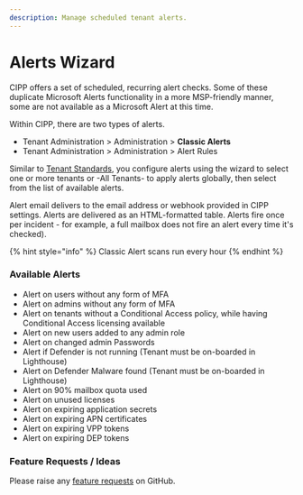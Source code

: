 ```yaml
---
description: Manage scheduled tenant alerts.
---
```


# Alerts Wizard

CIPP offers a set of scheduled, recurring alert checks. Some of these duplicate Microsoft Alerts functionality in a more MSP-friendly manner, some are not available as a Microsoft Alert at this time.

Within CIPP, there are two types of alerts.&#x20;

* Tenant Administration > Administration > **Classic Alerts**
* Tenant Administration > Administration > Alert Rules

Similar to [Tenant Standards](https://github.com/KelvinTegelaar/CIPP/blob/website/docs/user/usingcipp/standards/README.md), you configure alerts using the wizard to select one or more tenants or -All Tenants- to apply alerts globally, then select from the list of available alerts.

Alert email delivers to the email address or webhook provided in CIPP settings. Alerts are delivered as an HTML-formatted table. Alerts fire once per incident - for example, a full mailbox does not fire an alert every time it's checked).

{% hint style="info" %}
Classic Alert scans run every hour
{% endhint %}

### Available Alerts

* Alert on users without any form of MFA
* Alert on admins without any form of MFA
* Alert on tenants without a Conditional Access policy, while having Conditional Access licensing available
* Alert on new users added to any admin role
* Alert on changed admin Passwords
* Alert if Defender is not running (Tenant must be on-boarded in Lighthouse)
* Alert on Defender Malware found (Tenant must be on-boarded in Lighthouse)
* Alert on 90% mailbox quota used
* Alert on unused licenses
* Alert on expiring application secrets
* Alert on expiring APN certificates
* Alert on expiring VPP tokens
* Alert on expiring DEP tokens



### Feature Requests / Ideas

Please raise any [feature requests](https://github.com/KelvinTegelaar/CIPP/issues/new?assignees=\&labels=enhancement%2Cno-priority\&projects=\&template=feature.yml\&title=%5BFeature+Request%5D%3A+) on GitHub.
